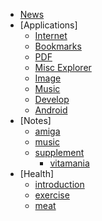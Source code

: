 * [News](./)
* [Applications]
	* [Internet](/application/internet.md)
	* [Bookmarks](/application/internetBookmarks.md)
	* [PDF](/application/pdf.md)
	* [Misc Explorer](/application/misc.md)
	* [Image](/application/image.md)
	* [Music](/application/music.md)
	* [Develop](/application/develop.md)
	* [Android](/application/android.md)
* [Notes]
	* [amiga](/notes/amiga.md)
	* [music](/notes/music.md)
	* [supplement](/notes/supplement.md)
		* [vitamania](/notes/supplementVitamania.md)
* [Health]
	* [introduction](/health/introduction.md)
	* [exercise](/health/exercise.md)
	* [meat](/health/meat.md)